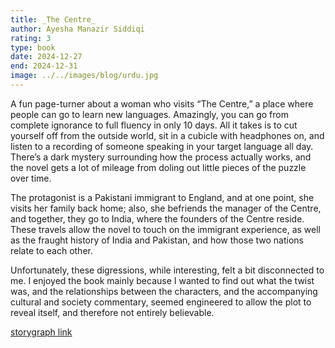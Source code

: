 ```yaml
---
title: _The Centre_
author: Ayesha Manazir Siddiqi
rating: 3
type: book
date: 2024-12-27
end: 2024-12-31
image: ../../images/blog/urdu.jpg
---
```


A fun page-turner about a woman who visits “The Centre,” a place where people can go to learn new languages. Amazingly, you can go from complete ignorance to full fluency in only 10 days. All it takes is to cut yourself off from the outside world, sit in a cubicle with headphones on, and listen to a recording of someone speaking in your target language all day. There’s a dark mystery surrounding how the process actually works, and the novel gets a lot of mileage from doling out little pieces of the puzzle over time.

The protagonist is a Pakistani immigrant to England, and at one point, she visits her family back home; also, she befriends the manager of the Centre, and together, they go to India, where the founders of the Centre reside. These travels allow the novel to touch on the immigrant experience, as well as the fraught history of India and Pakistan, and how those two nations relate to each other.

Unfortunately, these digressions, while interesting, felt a bit disconnected to me. I enjoyed the book mainly because I wanted to find out what the twist was, and the relationships between the characters, and the accompanying cultural and society commentary, seemed engineered to allow the plot to reveal itself, and therefore not entirely believable.

[storygraph link](https://app.thestorygraph.com/books/cd10cd2b-aa8c-4f2d-995c-0ba04f9060eb)
